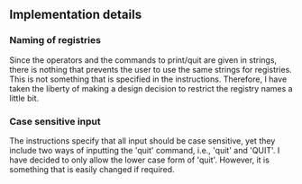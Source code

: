 

## Implementation details

### Naming of registries

Since the operators and the commands to print/quit are given in strings, there is nothing that prevents the user to use
the same strings for registries. This is not something that is specified in the instructions. Therefore, I have taken
the liberty of making a design decision to restrict the registry names a little bit.


### Case sensitive input

The instructions specify that all input should be case sensitive, yet they include two ways of inputting the 'quit'
command, i.e., 'quit' and 'QUIT'. I have decided to only allow the lower case form of 'quit'. However, it is something
that is easily changed if required.